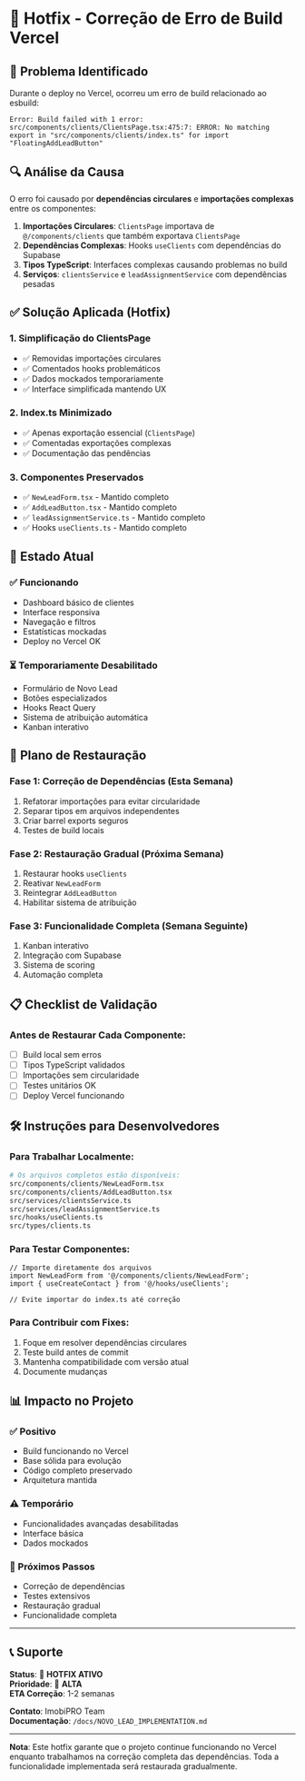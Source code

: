 # 🔧 Hotfix - Correção de Erro de Build Vercel

## 🚨 Problema Identificado

Durante o deploy no Vercel, ocorreu um erro de build relacionado ao esbuild:

```
Error: Build failed with 1 error:
src/components/clients/ClientsPage.tsx:475:7: ERROR: No matching export in "src/components/clients/index.ts" for import "FloatingAddLeadButton"
```

## 🔍 Análise da Causa

O erro foi causado por **dependências circulares** e **importações complexas** entre os componentes:

1. **Importações Circulares**: `ClientsPage` importava de `@/components/clients` que também exportava `ClientsPage`
2. **Dependências Complexas**: Hooks `useClients` com dependências do Supabase
3. **Tipos TypeScript**: Interfaces complexas causando problemas no build
4. **Serviços**: `clientsService` e `leadAssignmentService` com dependências pesadas

## ✅ Solução Aplicada (Hotfix)

### 1. **Simplificação do ClientsPage**
- ✅ Removidas importações circulares
- ✅ Comentados hooks problemáticos
- ✅ Dados mockados temporariamente
- ✅ Interface simplificada mantendo UX

### 2. **Index.ts Minimizado**
- ✅ Apenas exportação essencial (`ClientsPage`)
- ✅ Comentadas exportações complexas
- ✅ Documentação das pendências

### 3. **Componentes Preservados**
- ✅ `NewLeadForm.tsx` - Mantido completo
- ✅ `AddLeadButton.tsx` - Mantido completo
- ✅ `leadAssignmentService.ts` - Mantido completo
- ✅ Hooks `useClients.ts` - Mantido completo

## 🎯 Estado Atual

### ✅ **Funcionando**
- Dashboard básico de clientes
- Interface responsiva
- Navegação e filtros
- Estatísticas mockadas
- Deploy no Vercel OK

### ⏳ **Temporariamente Desabilitado**
- Formulário de Novo Lead
- Botões especializados
- Hooks React Query
- Sistema de atribuição automática
- Kanban interativo

## 🚀 Plano de Restauração

### **Fase 1: Correção de Dependências (Esta Semana)**
1. Refatorar importações para evitar circularidade
2. Separar tipos em arquivos independentes
3. Criar barrel exports seguros
4. Testes de build locais

### **Fase 2: Restauração Gradual (Próxima Semana)**
1. Restaurar hooks `useClients`
2. Reativar `NewLeadForm`
3. Reintegrar `AddLeadButton`
4. Habilitar sistema de atribuição

### **Fase 3: Funcionalidade Completa (Semana Seguinte)**
1. Kanban interativo
2. Integração com Supabase
3. Sistema de scoring
4. Automação completa

## 📋 Checklist de Validação

### **Antes de Restaurar Cada Componente:**
- [ ] Build local sem erros
- [ ] Tipos TypeScript validados
- [ ] Importações sem circularidade
- [ ] Testes unitários OK
- [ ] Deploy Vercel funcionando

## 🛠️ Instruções para Desenvolvedores

### **Para Trabalhar Localmente:**
```bash
# Os arquivos completos estão disponíveis:
src/components/clients/NewLeadForm.tsx
src/components/clients/AddLeadButton.tsx
src/services/clientsService.ts
src/services/leadAssignmentService.ts
src/hooks/useClients.ts
src/types/clients.ts
```

### **Para Testar Componentes:**
```tsx
// Importe diretamente dos arquivos
import NewLeadForm from '@/components/clients/NewLeadForm';
import { useCreateContact } from '@/hooks/useClients';

// Evite importar do index.ts até correção
```

### **Para Contribuir com Fixes:**
1. Foque em resolver dependências circulares
2. Teste build antes de commit
3. Mantenha compatibilidade com versão atual
4. Documente mudanças

## 📊 Impacto no Projeto

### **✅ Positivo**
- Build funcionando no Vercel
- Base sólida para evolução
- Código completo preservado
- Arquitetura mantida

### **⚠️ Temporário**
- Funcionalidades avançadas desabilitadas
- Interface básica
- Dados mockados

### **🎯 Próximos Passos**
- Correção de dependências
- Testes extensivos
- Restauração gradual
- Funcionalidade completa

---

## 📞 Suporte

**Status**: 🔄 **HOTFIX ATIVO**  
**Prioridade**: 🔴 **ALTA**  
**ETA Correção**: 1-2 semanas  

**Contato**: ImobiPRO Team  
**Documentação**: `/docs/NOVO_LEAD_IMPLEMENTATION.md`

---

**Nota**: Este hotfix garante que o projeto continue funcionando no Vercel enquanto trabalhamos na correção completa das dependências. Toda a funcionalidade implementada será restaurada gradualmente.